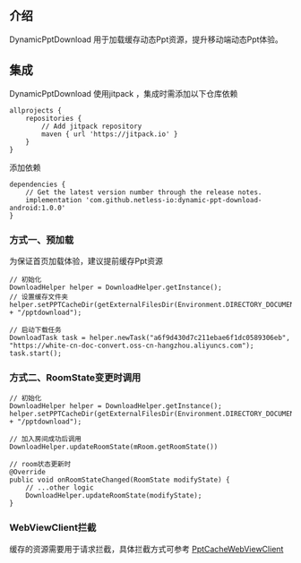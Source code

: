 ## 介绍
DynamicPptDownload 用于加载缓存动态Ppt资源，提升移动端动态Ppt体验。

## 集成
DynamicPptDownload 使用jitpack ，集成时需添加以下仓库依赖
```
allprojects {
    repositories {
        // Add jitpack repository
        maven { url 'https://jitpack.io' }
    }
}
```

添加依赖
```
dependencies {
    // Get the latest version number through the release notes.
    implementation 'com.github.netless-io:dynamic-ppt-download-android:1.0.0'
}
```

### 方式一、预加载
为保证首页加载体验，建议提前缓存Ppt资源
```
// 初始化
DownloadHelper helper = DownloadHelper.getInstance();
// 设置缓存文件夹
helper.setPPTCacheDir(getExternalFilesDir(Environment.DIRECTORY_DOCUMENTS).getAbsolutePath() + "/pptdownload");

// 启动下载任务
DownloadTask task = helper.newTask("a6f9d430d7c211ebae6f1dc0589306eb", "https://white-cn-doc-convert.oss-cn-hangzhou.aliyuncs.com");
task.start();
```

### 方式二、RoomState变更时调用

```
// 初始化
DownloadHelper helper = DownloadHelper.getInstance();
helper.setPPTCacheDir(getExternalFilesDir(Environment.DIRECTORY_DOCUMENTS).getAbsolutePath() + "/pptdownload");

// 加入房间成功后调用
DownloadHelper.updateRoomState(mRoom.getRoomState())

// room状态更新时
@Override
public void onRoomStateChanged(RoomState modifyState) {
    // ...other logic
    DownloadHelper.updateRoomState(modifyState);
}
```

### WebViewClient拦截
缓存的资源需要用于请求拦截，具体拦截方式可参考 [PptCacheWebViewClient](https://github.com/duty-os/white-sdk-android/blob/master/app/src/main/java/com/herewhite/demo/test/PptCacheWebViewClient.java)